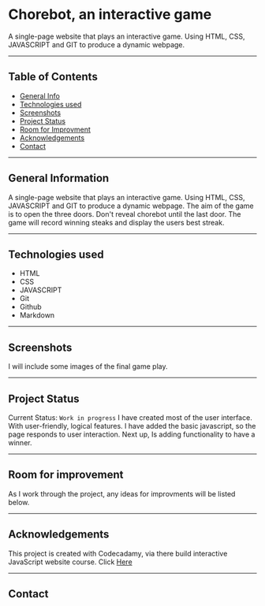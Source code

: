 # Chorebot, an interactive game
A single-page website that plays an interactive game. Using HTML, CSS, JAVASCRIPT and GIT to produce a dynamic webpage. 
*** 

## Table of Contents 
* [General Info](#general-info) 
* [Technologies used](#technology) 
* [Screenshots](#screenshots)
* [Project Status](#project-status) 
* [Room for Improvment](#room-for-improvement) 
* [Acknowledgements](#acknowledgements)
* [Contact](#contact)
***

## General Information 
A single-page website that plays an interactive game. 
Using HTML, CSS, JAVASCRIPT and GIT to produce a dynamic webpage. 
The aim of the game is to open the three doors. Don't reveal chorebot until the last door. 
The game will record winning steaks and display the users best streak. 
***

## Technologies used
* HTML
* CSS
* JAVASCRIPT 
* Git 
* Github 
* Markdown
***

## Screenshots 
I will include some images of the final game play. 
*** 

## Project Status 
Current Status: `Work in progress`
I have created most of the user interface. With user-friendly, logical features. I have added the basic javascript, so the page responds to user interaction. 
Next up, Is adding functionality to have a winner.  
*** 

## Room for improvement 
As I work through the project, any ideas for improvments will be listed below.
***

## Acknowledgements
This project is created with Codecadamy, via there build interactive JavaScript website course. 
Click [Here](www.codecademy.com)
***

## Contact


